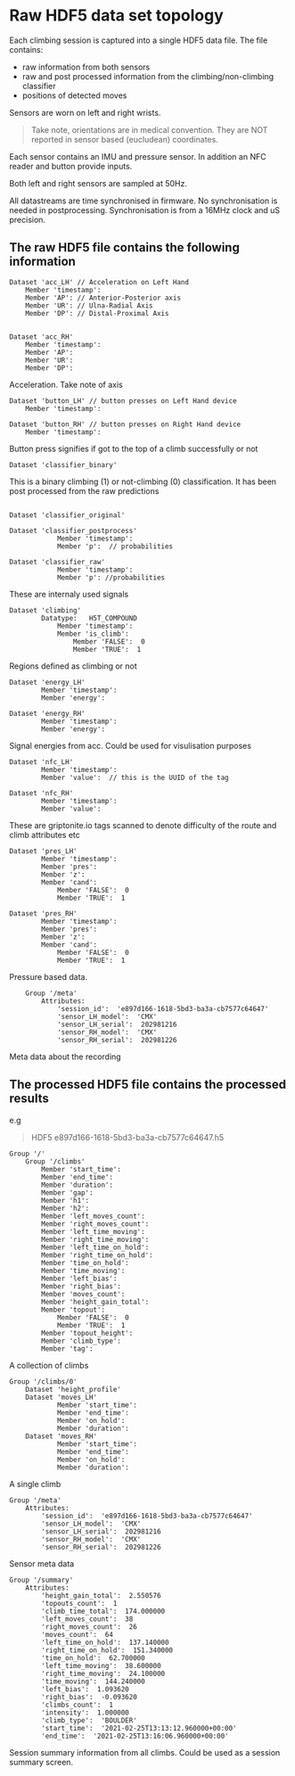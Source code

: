 # Raw HDF5 data set topology

Each climbing session is captured into a single HDF5 data file. The file contains:  
- raw information from both sensors
- raw and post processed information from the climbing/non-climbing classifier
- positions of detected moves

Sensors are worn on left and right wrists. 

> Take note, orientations are in medical convention. They are NOT reported in sensor based (eucludean) coordinates. 

Each sensor contains an IMU and pressure sensor. In addition an NFC reader and button provide inputs.

Both left and right sensors are sampled at 50Hz. 

All datastreams are time synchronised in firmware. No synchronisation is needed in postprocessing. Synchronisation is from a 16MHz clock and uS precision.

## The **raw** HDF5 file contains the following information

```
Dataset 'acc_LH' // Acceleration on Left Hand
    Member 'timestamp': 
    Member 'AP': // Anterior-Posterior axis
    Member 'UR': // Ulna-Radial Axis
    Member 'DP': // Distal-Proximal Axis


Dataset 'acc_RH' 
    Member 'timestamp': 
    Member 'AP': 
    Member 'UR': 
    Member 'DP': 
```
Acceleration. Take note of axis

```
Dataset 'button_LH' // button presses on Left Hand device
    Member 'timestamp': 
    
Dataset 'button_RH' // button presses on Right Hand device
    Member 'timestamp': 
```
Button press signifies if got to the top of a climb successfully or not

```
Dataset 'classifier_binary' 
```
This is a binary climbing (1) or not-climbing (0) classification. It has been post processed from the raw predictions

```

Dataset 'classifier_original' 
        
Dataset 'classifier_postprocess' 
            Member 'timestamp':  
            Member 'p':  // probabilities

Dataset 'classifier_raw' 
            Member 'timestamp':
            Member 'p': //probabilities
```
These are internaly used signals

```
Dataset 'climbing' 
        Datatype:   H5T_COMPOUND
            Member 'timestamp':
            Member 'is_climb': 
                Member 'FALSE':  0
                Member 'TRUE':  1
```
Regions defined as climbing or not        

```
Dataset 'energy_LH' 
        Member 'timestamp':  
        Member 'energy': 
        
Dataset 'energy_RH' 
        Member 'timestamp':
        Member 'energy':  
```
Signal energies from acc. Could be used for visulisation purposes

```
Dataset 'nfc_LH' 
        Member 'timestamp':
        Member 'value':  // this is the UUID of the tag
                
Dataset 'nfc_RH' 
        Member 'timestamp':
        Member 'value': 
```
These are griptonite.io tags scanned to denote difficulty of the route and climb attributes etc

```
Dataset 'pres_LH' 
        Member 'timestamp':  
        Member 'pres':  
        Member 'z':  
        Member 'cand':  
            Member 'FALSE':  0
            Member 'TRUE':  1

Dataset 'pres_RH' 
        Member 'timestamp': 
        Member 'pres': 
        Member 'z':  
        Member 'cand':  
            Member 'FALSE':  0
            Member 'TRUE':  1
```
Pressure based data.

```
    Group '/meta' 
        Attributes:
            'session_id':  'e897d166-1618-5bd3-ba3a-cb7577c64647'
            'sensor_LH_model':  'CMX'
            'sensor_LH_serial':  202981216
            'sensor_RH_model':  'CMX'
            'sensor_RH_serial':  202981226
```
Meta data about the recording

## The processed HDF5 file contains the processed results
e.g 
> HDF5 e897d166-1618-5bd3-ba3a-cb7577c64647.h5 

```
Group '/' 
    Group '/climbs' 
        Member 'start_time':  
        Member 'end_time': 
        Member 'duration': 
        Member 'gap':  
        Member 'h1': 
        Member 'h2':
        Member 'left_moves_count': 
        Member 'right_moves_count':
        Member 'left_time_moving': 
        Member 'right_time_moving':
        Member 'left_time_on_hold': 
        Member 'right_time_on_hold':
        Member 'time_on_hold': 
        Member 'time_moving': 
        Member 'left_bias': 
        Member 'right_bias':
        Member 'moves_count':
        Member 'height_gain_total': 
        Member 'topout':  
            Member 'FALSE':  0
            Member 'TRUE':  1
        Member 'topout_height':
        Member 'climb_type': 
        Member 'tag':  
```
A collection of climbs

```
Group '/climbs/0' 
    Dataset 'height_profile' 
    Dataset 'moves_LH' 
            Member 'start_time':  
            Member 'end_time':  
            Member 'on_hold':  
            Member 'duration':  
    Dataset 'moves_RH' 
            Member 'start_time': 
            Member 'end_time': 
            Member 'on_hold': 
            Member 'duration': 
```
A single climb

```
Group '/meta' 
    Attributes:
        'session_id':  'e897d166-1618-5bd3-ba3a-cb7577c64647'
        'sensor_LH_model':  'CMX'
        'sensor_LH_serial':  202981216
        'sensor_RH_model':  'CMX'
        'sensor_RH_serial':  202981226
```
Sensor meta data

```
Group '/summary' 
    Attributes:
        'height_gain_total':  2.550576
        'topouts_count':  1
        'climb_time_total':  174.000000
        'left_moves_count':  38
        'right_moves_count':  26
        'moves_count':  64
        'left_time_on_hold':  137.140000
        'right_time_on_hold':  151.340000
        'time_on_hold':  62.700000
        'left_time_moving':  38.600000
        'right_time_moving':  24.100000
        'time_moving':  144.240000
        'left_bias':  1.093620
        'right_bias':  -0.093620
        'climbs_count':  1
        'intensity':  1.000000
        'climb_type':  'BOULDER'
        'start_time':  '2021-02-25T13:13:12.960000+00:00'
        'end_time':  '2021-02-25T13:16:06.960000+00:00'
```
Session summary information from all climbs. Could be used as a session summary screen.